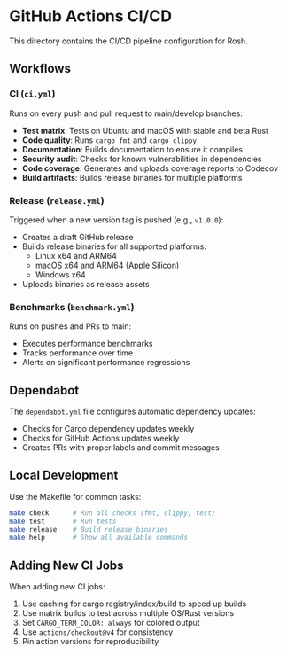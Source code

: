 # GitHub Actions CI/CD

This directory contains the CI/CD pipeline configuration for Rosh.

## Workflows

### CI (`ci.yml`)
Runs on every push and pull request to main/develop branches:
- **Test matrix**: Tests on Ubuntu and macOS with stable and beta Rust
- **Code quality**: Runs `cargo fmt` and `cargo clippy`
- **Documentation**: Builds documentation to ensure it compiles
- **Security audit**: Checks for known vulnerabilities in dependencies
- **Code coverage**: Generates and uploads coverage reports to Codecov
- **Build artifacts**: Builds release binaries for multiple platforms

### Release (`release.yml`)
Triggered when a new version tag is pushed (e.g., `v1.0.0`):
- Creates a draft GitHub release
- Builds release binaries for all supported platforms:
  - Linux x64 and ARM64
  - macOS x64 and ARM64 (Apple Silicon)
  - Windows x64
- Uploads binaries as release assets

### Benchmarks (`benchmark.yml`)
Runs on pushes and PRs to main:
- Executes performance benchmarks
- Tracks performance over time
- Alerts on significant performance regressions

## Dependabot

The `dependabot.yml` file configures automatic dependency updates:
- Checks for Cargo dependency updates weekly
- Checks for GitHub Actions updates weekly
- Creates PRs with proper labels and commit messages

## Local Development

Use the Makefile for common tasks:
```bash
make check      # Run all checks (fmt, clippy, test)
make test       # Run tests
make release    # Build release binaries
make help       # Show all available commands
```

## Adding New CI Jobs

When adding new CI jobs:
1. Use caching for cargo registry/index/build to speed up builds
2. Use matrix builds to test across multiple OS/Rust versions
3. Set `CARGO_TERM_COLOR: always` for colored output
4. Use `actions/checkout@v4` for consistency
5. Pin action versions for reproducibility